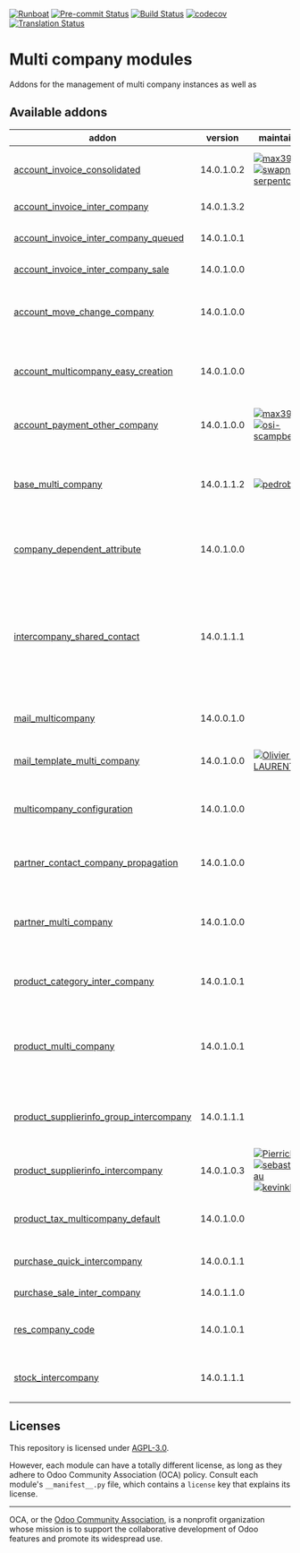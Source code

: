 
[![Runboat](https://img.shields.io/badge/runboat-Try%20me-875A7B.png)](https://runboat.odoo-community.org/builds?repo=OCA/multi-company&target_branch=14.0)
[![Pre-commit Status](https://github.com/OCA/multi-company/actions/workflows/pre-commit.yml/badge.svg?branch=14.0)](https://github.com/OCA/multi-company/actions/workflows/pre-commit.yml?query=branch%3A14.0)
[![Build Status](https://github.com/OCA/multi-company/actions/workflows/test.yml/badge.svg?branch=14.0)](https://github.com/OCA/multi-company/actions/workflows/test.yml?query=branch%3A14.0)
[![codecov](https://codecov.io/gh/OCA/multi-company/branch/14.0/graph/badge.svg)](https://codecov.io/gh/OCA/multi-company)
[![Translation Status](https://translation.odoo-community.org/widgets/multi-company-14-0/-/svg-badge.svg)](https://translation.odoo-community.org/engage/multi-company-14-0/?utm_source=widget)

<!-- /!\ do not modify above this line -->

# Multi company modules

Addons for the management of multi company instances as well as

<!-- /!\ do not modify below this line -->

<!-- prettier-ignore-start -->

[//]: # (addons)

Available addons
----------------
addon | version | maintainers | summary
--- | --- | --- | ---
[account_invoice_consolidated](account_invoice_consolidated/) | 14.0.1.0.2 | [![max3903](https://github.com/max3903.png?size=30px)](https://github.com/max3903) [![swapnesh-serpentcs](https://github.com/swapnesh-serpentcs.png?size=30px)](https://github.com/swapnesh-serpentcs) | Consolidate your invoices across companies
[account_invoice_inter_company](account_invoice_inter_company/) | 14.0.1.3.2 |  | Intercompany invoice rules
[account_invoice_inter_company_queued](account_invoice_inter_company_queued/) | 14.0.1.0.1 |  | Generate invoices using jobs
[account_invoice_inter_company_sale](account_invoice_inter_company_sale/) | 14.0.1.0.0 |  | Show sale related fields
[account_move_change_company](account_move_change_company/) | 14.0.1.0.0 |  | Allow to change company of account moves
[account_multicompany_easy_creation](account_multicompany_easy_creation/) | 14.0.1.0.0 |  | This module adds a wizard to create companies easily
[account_payment_other_company](account_payment_other_company/) | 14.0.1.0.0 | [![max3903](https://github.com/max3903.png?size=30px)](https://github.com/max3903) [![osi-scampbell](https://github.com/osi-scampbell.png?size=30px)](https://github.com/osi-scampbell) | Create Payments for Other Companies
[base_multi_company](base_multi_company/) | 14.0.1.1.2 | [![pedrobaeza](https://github.com/pedrobaeza.png?size=30px)](https://github.com/pedrobaeza) | Provides a base for adding multi-company support to models.
[company_dependent_attribute](company_dependent_attribute/) | 14.0.1.0.0 |  | Display company dependent attribute on fields
[intercompany_shared_contact](intercompany_shared_contact/) | 14.0.1.1.1 |  | User of each company are contact of a company partner. All child address of a company are automatically shared
[mail_multicompany](mail_multicompany/) | 14.0.0.1.0 |  | Email Gateway Multi company
[mail_template_multi_company](mail_template_multi_company/) | 14.0.1.0.0 | [![Olivier-LAURENT](https://github.com/Olivier-LAURENT.png?size=30px)](https://github.com/Olivier-LAURENT) | Mail Template Multi Company
[multicompany_configuration](multicompany_configuration/) | 14.0.1.0.0 |  | Simplify the configuration on multicompany environments
[partner_contact_company_propagation](partner_contact_company_propagation/) | 14.0.1.0.0 |  | Propagate company info to children contacts
[partner_multi_company](partner_multi_company/) | 14.0.1.0.0 |  | Select individually the partner visibility on each company
[product_category_inter_company](product_category_inter_company/) | 14.0.1.0.1 |  | Product categories as company dependent
[product_multi_company](product_multi_company/) | 14.0.1.0.1 |  | Select individually the product template visibility on each company
[product_supplierinfo_group_intercompany](product_supplierinfo_group_intercompany/) | 14.0.1.1.1 |  | Add sequence field on grouped pricelist items
[product_supplierinfo_intercompany](product_supplierinfo_intercompany/) | 14.0.1.0.3 | [![PierrickBrun](https://github.com/PierrickBrun.png?size=30px)](https://github.com/PierrickBrun) [![sebastienbeau](https://github.com/sebastienbeau.png?size=30px)](https://github.com/sebastienbeau) [![kevinkhao](https://github.com/kevinkhao.png?size=30px)](https://github.com/kevinkhao) | Product SupplierInfo Intercompany
[product_tax_multicompany_default](product_tax_multicompany_default/) | 14.0.1.0.0 |  | Product Tax Multi Company Default
[purchase_quick_intercompany](purchase_quick_intercompany/) | 14.0.0.1.1 |  | Purchase Quick Intercompany
[purchase_sale_inter_company](purchase_sale_inter_company/) | 14.0.1.1.0 |  | Intercompany PO/SO rules
[res_company_code](res_company_code/) | 14.0.1.0.1 |  | Add 'code' field on company model
[stock_intercompany](stock_intercompany/) | 14.0.1.1.1 |  | Stock Intercompany Delivery-Reception

[//]: # (end addons)

<!-- prettier-ignore-end -->

## Licenses

This repository is licensed under [AGPL-3.0](LICENSE).

However, each module can have a totally different license, as long as they adhere to Odoo Community Association (OCA)
policy. Consult each module's `__manifest__.py` file, which contains a `license` key
that explains its license.

----
OCA, or the [Odoo Community Association](http://odoo-community.org/), is a nonprofit
organization whose mission is to support the collaborative development of Odoo features
and promote its widespread use.
